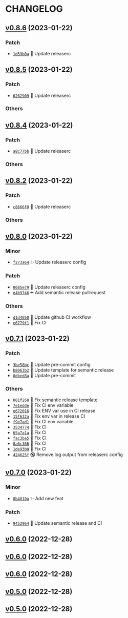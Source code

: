 # CHANGELOG

## [v0.8.6](https://github.com/rdeville/test/compare/0.8.5...0.8.6) (2023-01-22)

### Patch

  * [`1d59b0a`](https://github.com/rdeville/test/commit/1d59b0a) 🔧 Update releaserc

## [v0.8.5](https://github.com/rdeville/test/compare/0.8.4...0.8.5) (2023-01-22)

### Patch

  * [`6262909`](https://github.com/rdeville/test/commit/6262909) 🔧 Update releaserc 

### Others

## [v0.8.4](https://github.com/rdeville/test/compare/0.8.3...0.8.4) (2023-01-22)

### Patch

  * [`a8c77bb`](https://github.com/rdeville/test/commit/a8c77bb) 🔧 Update releaserc 

### Others

## [v0.8.2](https://github.com/rdeville/test/compare/0.8.1...0.8.2) (2023-01-22)

### Patch

  * [`c8666f0`](https://github.com/rdeville/test/commit/c8666f0) 🔧 Update releaserc 

### Others

## [v0.8.0](https://github.com/rdeville/test/compare/0.7.1...0.8.0) (2023-01-22)

### Minor

  * [`f273a64`](https://github.com/rdeville/test/commit/f273a64) ✨ Update releaserc config 

### Patch

  * [`0685e79`](https://github.com/rdeville/test/commit/0685e79) 🔧 Update releaserc config 
  * [`e4b9746`](https://github.com/rdeville/test/commit/e4b9746) ➕ Add semantic release pullrequest 

### Others

  * [`d1d4650`](https://github.com/rdeville/test/commit/d1d4650) 💚 Update github CI workflow 
  * [`e6779f1`](https://github.com/rdeville/test/commit/e6779f1) 💚 Fix CI

## [v0.7.1](https://github.com/rdeville/test/compare/0.7.0...0.7.1) (2023-01-22)

### Patch

  * [`3be58bc`](https://github.com/rdeville/test/commit/3be58bc) 🔧 Update pre-commit config 
  * [`b8063b2`](https://github.com/rdeville/test/commit/b8063b2) 🔧 Update template for semantic release 
  * [`8dbed8a`](https://github.com/rdeville/test/commit/8dbed8a) 🔧 Update pre-commit 

### Others

  * [`081f268`](https://github.com/rdeville/test/commit/081f268) 💚 Fix semantic release template 
  * [`7e1edde`](https://github.com/rdeville/test/commit/7e1edde) 💚 Fix CI env variable 
  * [`e672016`](https://github.com/rdeville/test/commit/e672016) 💚 Fix ENV var use in CI release 
  * [`15f632a`](https://github.com/rdeville/test/commit/15f632a) 💚 Fix env var in release CI 
  * [`f9e7ad1`](https://github.com/rdeville/test/commit/f9e7ad1) 💚 Fix CI env variable 
  * [`3534774`](https://github.com/rdeville/test/commit/3534774) 💚 Fix CI 
  * [`65a7a1a`](https://github.com/rdeville/test/commit/65a7a1a) 💚 Fix CI 
  * [`fac3ba5`](https://github.com/rdeville/test/commit/fac3ba5) 💚 Fix CI 
  * [`8a6c366`](https://github.com/rdeville/test/commit/8a6c366) 💚 Fix CI 
  * [`1de93b0`](https://github.com/rdeville/test/commit/1de93b0) 💚 Fix CI 
  * [`424625f`](https://github.com/rdeville/test/commit/424625f) 🔇 Remove log output from releaserc config

## [v0.7.0](https://github.com/rdeville/test/compare/0.6.0...0.7.0) (2023-01-22)

### Minor
  * [`8b4810a`](https://github.com/rdeville/test/commit/8b4810a) ✨ Add new feat 

### Patch
  * [`9452964`](https://github.com/rdeville/test/commit/9452964) 🔧 Update semantic release and CI

## [v0.6.0](https://github.com/rdeville/test/compare/0.5.0...0.6.0) (2022-12-28)

## [v0.6.0](https://github.com/rdeville/test/compare/0.5.0...0.6.0) (2022-12-28)

## [v0.6.0](https://github.com/rdeville/test/compare/0.5.0...0.6.0) (2022-12-28)

## [v0.5.0](https://github.com/rdeville/test/compare/0.4.0...0.5.0) (2022-12-28)

## [v0.5.0](https://github.com/rdeville/test/compare/0.4.0...0.5.0) (2022-12-28)
